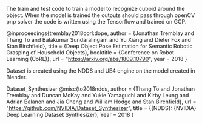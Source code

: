 The train and test code to train a model to recognize cuboid around the object. When the model is trained the outputs should pass through openCV pnp solver
the code is written using the Tensorflow and trained on GCP.

@inproceedings{tremblay2018corl:dope,
    author = {Jonathan Tremblay and Thang To and Balakumar Sundaralingam and Yu Xiang and Dieter Fox and Stan Birchfield},
    title = {Deep Object Pose Estimation for Semantic Robotic Grasping of Household Objects},
    booktitle = {Conference on Robot Learning (CoRL)},
    url = "https://arxiv.org/abs/1809.10790",
    year = 2018
    }


Dataset is created using the NDDS and UE4 engine on the model created in Blender.

Dataset_Synthesizer
@misc{to2018ndds,
    author = {Thang To and Jonathan Tremblay and Duncan McKay and Yukie Yamaguchi and Kirby Leung 
            and Adrian Balanon and Jia Cheng and William Hodge and Stan Birchfield},
    url = "https://github.com/NVIDIA/Dataset_Synthesizer",
    title = {{NDDS}: {NVIDIA} Deep Learning Dataset Synthesizer},
    Year = 2018
    }